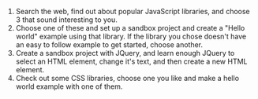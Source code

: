 1. Search the web, find out about popular JavaScript libraries, and choose 3 that sound interesting to you.
2. Choose one of these and set up a sandbox project and create a "Hello world" example using that library. If the library you chose doesn't have an easy to follow example to get started, choose another.
3. Create a sandbox project with JQuery, and learn enough JQuery to select an HTML element, change it's text, and then create a new HTML element.
4. Check out some CSS libraries, choose one you like and make a hello world example with one of them.
